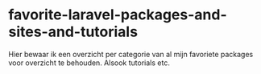 # favorite-laravel-packages-and-sites-and-tutorials
Hier bewaar ik een overzicht per categorie van al mijn favoriete packages voor overzicht te behouden. Alsook tutorials etc.
